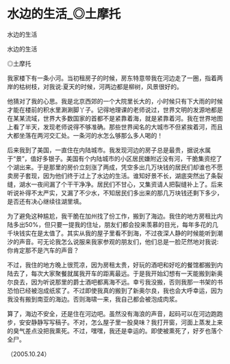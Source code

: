 # 水边的生活_◎土摩托

水边的生活

水边的生活

◎土摩托

我家楼下有一条小河。当初租房子的时候，房东特意带我在河边走了一圈，指着两岸的枯树枝，对我说:夏天的时候，河两边都是柳树，风景很好的。

他猜对了我的心思。我是北京西郊的一个大院里长大的，小时候只有下大雨的时候才能在楼前的积水里涮涮脚丫子。记得地理课的老师说过，世界文明的发源地都是在某某流域，世界大多数国家的首都不是紧靠着海，就是紧靠着河。我在世界地图上看了半天，发现老师说得不够准确。那些世界闻名的大城市不但紧挨着河，而且大都坐落在两河交汇处。一条河的水怎么够那么多人喝的！

后来我到了美国，一直住在内陆城市。我发现河边的房子总是最贵，据说水属于“景”，值好多银子。美国有个内陆城市的小区居民嫌附近没有河，干脆集资挖了个湖出来。于是那里的房价立刻涨了两成，凭空多出几万块钱的居民们却谁也不愿卖房子套现，因为他们终于过上了水边的生活。谁知好景不长，湖底突然出了条裂缝，湖水一夜间漏了个干干净净。居民们不甘心，又集资请人把裂缝补上了。后来听说补得不太严实，又漏了不少水，不知居民们多出来的那几万块钱还剩下多少，是否还有决心继续往湖里填。

为了避免这种尴尬，我干脆在加州找了份工作，搬到了海边。我住的地方房租比内陆多出50%，但只要一提我的住址，朋友们都会投来羡慕的目光，每年多花的几千块钱实在是太值了。其实从我的屋子里看不到海，不过夜深人静的时候能听到潮汐的声音。可无论我怎么说服来我家参观的朋友们，他们总是一脸茫然地对我说:你肯定那不是汽车的声音？

不过，我住的地方晚上很荒凉，因为房租太贵，好玩的酒吧和好吃的餐馆都搬到内陆去了，每次大家聚餐就属我开车的距离最远。于是我开始幻想有一天能搬到新奥尔良去，因为听说那里的爵士酒吧都离海不远。幸亏我没搬，否则我那一书架的书恐怕已经被泡成纸浆了。不过即使我真的搬到了新奥尔良，我也会大呼幸运，因为我没有搬到南亚的海边。否则海啸一来，我自己都会被泡成肉浆。

算了，海边不安全，还是住在河边吧。虽然没有海浪的声音，起码可以在河边跑跑步，安安静静写写稿子。不对，怎么屋子里一股臭味？我打开窗，河面上蒸发上来的臭气差点没把我熏死。不过，嘿嘿，我还是幸运的。即使被熏死了，好歹也落个全尸。

（2005.10.24）